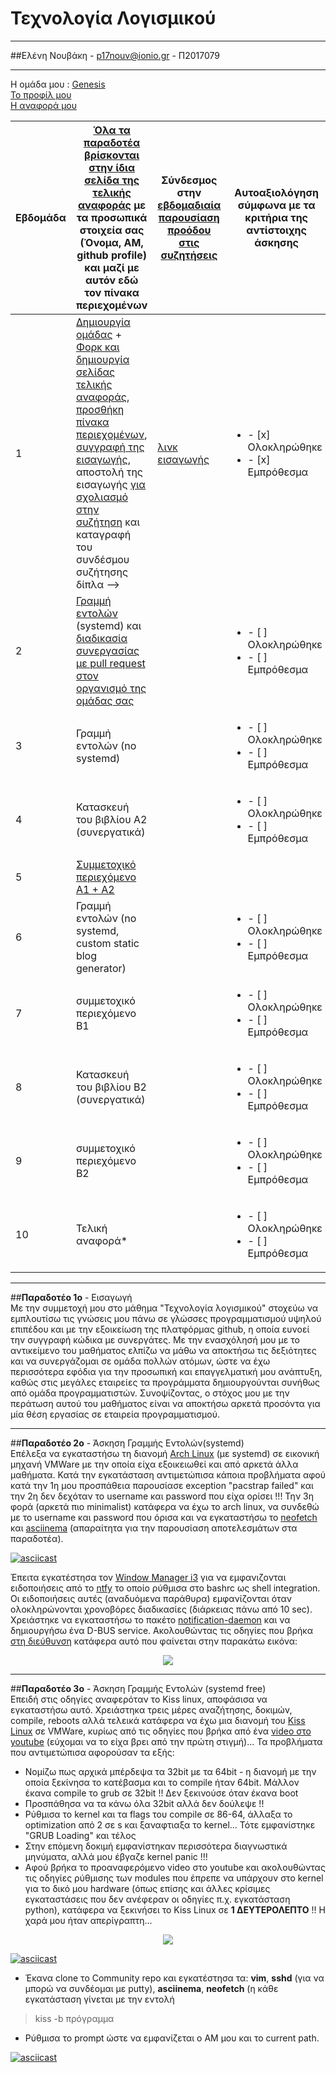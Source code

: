 # Τεχνολογία Λογισμικού 
**********************************************
##Ελένη Νουβάκη - p17nouv@ionio.gr - Π2017079
**********************************************
Η ομάδα μου : [Genesis](https://github.com/Genesis-The-Beginning) <br>
[To προφίλ μου](https://github.com/p17nouv) <br>
[Η αναφορά μου](https://github.com/p17nouv/sw/tree/2017079/projects/2017079) <br>



| Εβδομάδα | [Όλα τα παραδοτέα βρίσκονται στην ίδια σελίδα της τελικής αναφοράς](https://epidrome.github.io/teaching/deliverables/) με τα προσωπικά στοιχεία σας (Όνομα, ΑΜ, github profile) και μαζί με αυτόν εδώ τον πίνακα περιεχομένων | Σύνδεσμος στην [εβδομαδιαία παρουσίαση προόδου στις συζητήσεις](https://github.com/courses-ionio/help/discussions/categories/show-and-tell) | Αυτοαξιολόγηση σύμφωνα με τα κριτήρια της αντίστοιχης άσκησης |
| --- | --- | --- | --- |
| 1 | [Δημιουργία ομάδας](https://epidrome.github.io/teaching/team/) + [Φορκ και δημιουργία σελίδας τελικής αναφοράς](https://epidrome.github.io/teaching/guide/), [προσθήκη πίνακα περιεχομένων](https://raw.githubusercontent.com/courses-ionio/sw/master/README.md), [συγγραφή της εισαγωγής](https://epidrome.github.io/teaching/intro/), αποστολή της εισαγωγής [για σχολιασμό στην συζήτηση](https://github.com/courses-ionio/sw/discussions/categories/show-and-tell) και καταγραφή του συνδέσμου συζήτησης δίπλα --> |[λινκ εισαγωγής](https://github.com/courses-ionio/sw/discussions/1232) |<ul><li>- [x] Ολοκληρώθηκε </li><li>- [x] Εμπρόθεσμα</li></ul>|
| 2 | [Γραμμή εντολών](https://epidrome.github.io/teaching/cli) (systemd) και [διαδικασία συνεργασίας με pull request στον οργανισμό της ομάδας σας](https://epidrome.github.io/teaching/team) | |<ul><li>- [ ] Ολοκληρώθηκε </li><li>- [ ] Εμπρόθεσμα</li></ul>|
| 3 | Γραμμή εντολών (no systemd) | |<ul><li>- [ ] Ολοκληρώθηκε </li><li>- [ ] Εμπρόθεσμα</li></ul>|
| 4 | Κατασκευή του βιβλίου Α2 (συνεργατικά) | |<ul><li>- [ ] Ολοκληρώθηκε </li><li>- [ ] Εμπρόθεσμα</li></ul>|
| 5 | [Συμμετοχικό περιεχόμενο A1 + A2](https://epidrome.github.io/teaching/social/) | ||<ul><li>- [] Ολοκληρώθηκε </li><li>- [ ] Εμπρόθεσμα</li></ul>|
| 6 | Γραμμή εντολών (no systemd, custom static blog generator) | |<ul><li>- [ ] Ολοκληρώθηκε </li><li>- [ ] Εμπρόθεσμα</li></ul>|
| 7 | συμμετοχικό περιεχόμενο B1 | |<ul><li>- [ ] Ολοκληρώθηκε </li><li>- [ ] Εμπρόθεσμα</li></ul>|
| 8 | Κατασκευή του βιβλίου Β2 (συνεργατικά) | |<ul><li>- [ ] Ολοκληρώθηκε </li><li>- [ ] Εμπρόθεσμα</li></ul>|
| 9 | συμμετοχικό περιεχόμενο B2 | |<ul><li>- [ ] Ολοκληρώθηκε </li><li>- [ ] Εμπρόθεσμα</li></ul>|
| 10 | Τελική αναφορά* | |<ul><li>- [ ] Ολοκληρώθηκε </li><li>- [ ] Εμπρόθεσμα</li></ul>|
- - - -
##**Παραδοτέο 1ο** - Εισαγωγή<br>
Με την συμμετοχή μου στο μάθημα "Τεχνολογία λογισμικού" στοχεύω να εμπλουτίσω τις γνώσεις μου πάνω σε γλώσσες προγραμματισμού υψηλού επιπέδου και με την εξοικείωση της πλατφόρμας github, η οποία ευνοεί την συγγραφή κώδικα με συνεργάτες. Με την ενασχόλησή μου με το αντικείμενο του μαθήματος ελπίζω να μάθω να αποκτήσω τις δεξιότητες και να συνεργάζομαι σε ομάδα πολλών ατόμων, ώστε να έχω περισσότερα εφόδια για την προσωπική και επαγγελματική μου ανάπτυξη, καθώς στις μεγάλες εταιρείες τα προγράμματα δημιουργούνται συνήθως από ομάδα προγραμματιστών. Συνοψίζοντας, ο στόχος μου με την περάτωση αυτού του μαθήματος είναι να αποκτήσω αρκετά προσόντα για μία θέση εργασίας σε εταιρεία προγραμματισμού. <br>
- - - -
##**Παραδοτέο 2ο** - Άσκηση Γραμμής Εντολών(systemd) <br>
Επέλεξα να εγκαταστήσω τη διανομή [Arch Linux](https://archlinux.org/) (με systemd) σε εικονική μηχανή VMWare με την οποία είχα εξοικειωθεί και από αρκετά άλλα μαθήματα. Κατά την εγκατάσταση αντιμετώπισα κάποια προβλήματα αφού κατά την 1η μου προσπάθεια παρουσίασε exception "pacstrap failed" και την 2η δεν δεχόταν το username και password που είχα ορίσει !!! Την 3η φορά (αρκετά πιο minimalist) κατάφερα να έχω το arch linux, να συνδεθώ με το username και password που όρισα και να εγκαταστήσω το [neofetch](https://archlinux.org/packages/extra/any/neofetch/) και [asciinema](https://asciinema.org) (απαραίτητα για την παρουσίαση αποτελεσμάτων στα παραδοτέα). <br>

[![asciicast](https://asciinema.org/a/586113.svg)](https://asciinema.org/a/586113)

Έπειτα εγκατέστησα τον [Window Manager i3](https://wiki.archlinux.org/title/i3) για να εμφανιζονται ειδοποιήσεις από το [ntfy](https://github.com/dschep/ntfy) το οποίο ρύθμισα στο bashrc ως shell integration. Οι ειδοποιήσεις αυτές (αναδυόμενα παράθυρα) εμφανίζονται  όταν ολοκληρώνονται χρονοβόρες διαδικασίες (διάρκειας πάνω από 10 sec). Χρειάστηκε να εγκαταστήσω το πακέτο [notification-daemon](https://wiki.archlinux.org/title/Desktop_notifications) και να δημιουργήσω ένα D-BUS service. Ακολουθώντας τις οδηγίες που βρήκα [στη διεύθυνση](https://wiki.archlinux.org/title/Desktop_notifications#Notification_servers) κατάφερα αυτό που φαίνεται στην παρακάτω εικόνα:
<p align="center"><img src="https://drive.google.com/uc?id=1RSjSnuxU-7euNxAOqfEs3mqCDrJ6OTth"></p>

- - - -

##**Παραδοτέο 3ο** - Άσκηση Γραμμής Εντολών (systemd free) <br>
Επειδή στις οδηγίες αναφερόταν το Kiss linux, αποφάσισα να εγκαταστήσω αυτό. Χρειάστηκα τρεις μέρες αναζήτησης, δοκιμών, compile, reboots αλλά τελεικά κατάφερα να έχω μια διανομή του [Kiss Linux](https://kisslinux.org/) σε VMWare, κυρίως από τις οδηγίες που βρήκα από ένα [video στο youtube](https://www.youtube.com/watch?v=QCjjFqC-Ve8) (εύχομαι να το είχα βρει από την πρώτη στιγμή)... Τα προβλήματα που αντιμετώπισα αφορούσαν τα εξής: <br>
- Νομίζω πως αρχικά μπέρδεψα τα 32bit με τα 64bit - η διανομή με την οποία ξεκίνησα το κατέβασμα και το compile ήταν 64bit. Μάλλον έκανα compile το grub σε 32bit !! Δεν ξεκινούσε όταν έκανα boot <br>
- Προσπάθησα να τα κάνω όλα 32bit αλλά δεν δούλεψε !! <br>
- Ρύθμισα το kernel και τα flags του compile σε 86-64, άλλαξα το optimization από 2 σε s και ξαναφτιαξα το kernel... Τότε εμφανίστηκε "GRUB Loading" και τέλος <br>
- Στην επόμενη δοκιμή εμφανίστηκαν περισσότερα διαγνωστικά μηνύματα, αλλά μου έβγαζε kernel panic !!! <br>
- Αφού βρήκα το προαναφερόμενο video στο youtube και ακολουθώντας τις οδηγίες ρύθμισης των modules που έπρεπε να υπάρχουν στο kernel για το δικό μου hardware (όπως επίσης και άλλες κρίσιμες εγκαταστάσεις που δεν ανέφεραν οι οδηγίες π.χ. εγκατάσταση python), κατάφερα να ξεκινήσει το Kiss Linux σε **1 ΔΕΥΤΕΡΟΛΕΠΤΟ** !! Η χαρά μου ήταν απερίγραπτη... <br>
<p align="center"><img src="https://drive.google.com/uc?id=1bAcHkkzdKRYeuCek7_211kvmnu-m4BQr"></p>

[![asciicast](https://asciinema.org/a/586867.svg)](https://asciinema.org/a/586867)

- Έκανα clone το Community repo και εγκατέστησα τα: **vim**, **sshd** (για να μπορώ να συνδέομαι με putty), **asciinema**, **neofetch** (η κάθε εγκατάσταση γίνεται με την εντολή
> kiss -b πρόγραμμα
- Ρύθμισα το prompt ώστε να εμφανίζεται ο ΑΜ μου και το current path.

[![asciicast](https://asciinema.org/a/586923.svg)](https://asciinema.org/a/586923)
